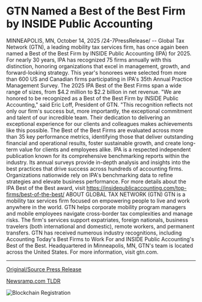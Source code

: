 # GTN Named a Best of the Best Firm by INSIDE Public Accounting

MINNEAPOLIS, MN, October 14, 2025 /24-7PressRelease/ -- Global Tax Network (GTN), a leading mobility tax services firm, has once again been named a Best of the Best Firm by INSIDE Public Accounting (IPA) for 2025.   For nearly 30 years, IPA has recognized 75 firms annually with this distinction, honoring organizations that excel in management, growth, and forward-looking strategy. This year's honorees were selected from more than 600 US and Canadian firms participating in IPA's 35th Annual Practice Management Survey. The 2025 IPA Best of the Best Firms span a wide range of sizes, from $4.2 million to $2.2 billion in net revenue.   "We are honored to be recognized as a Best of the Best Firm by INSIDE Public Accounting," said Eric Loff, President of GTN. "This recognition reflects not only our firm's success but, more importantly, the exceptional commitment and talent of our incredible team. Their dedication to delivering an exceptional experience for our clients and colleagues makes achievements like this possible.  The Best of the Best Firms are evaluated across more than 35 key performance metrics, identifying those that deliver outstanding financial and operational results, foster sustainable growth, and create long-term value for clients and employees alike.  IPA is a respected independent publication known for its comprehensive benchmarking reports within the industry. Its annual surveys provide in-depth analysis and insights into the best practices that drive success across hundreds of accounting firms. Organizations nationwide rely on IPA's benchmarking data to refine strategies and elevate business performance.   For more details about the IPA Best of the Best award, visit https://insidepublicaccounting.com/top-firms/best-of-the-best/  ABOUT GLOBAL TAX NETWORK (GTN) GTN is a mobility tax services firm focused on empowering people to live and work anywhere in the world. GTN helps corporate mobility program managers and mobile employees navigate cross-border tax complexities and manage risks. The firm's services support expatriates, foreign nationals, business travelers (both international and domestic), remote workers, and permanent transfers.   GTN has received numerous industry recognitions, including Accounting Today's Best Firms to Work For and INSIDE Public Accounting's Best of the Best. Headquartered in Minneapolis, MN, GTN's team is located across the United States. For more information, visit gtn.com. 

---

[Original/Source Press Release](https://www.24-7pressrelease.com/press-release/527599/gtn-named-a-best-of-the-best-firm-by-inside-public-accounting)
                    

[Newsramp.com TLDR](https://newsramp.com/curated-news/gtn-named-2025-best-of-the-best-firm-by-inside-public-accounting/7ae0902030b307fdd6bad518d413bd96) 

 

 



![Blockchain Registration](https://cdn.newsramp.app/24-7PressRelease/qrcode/2510/14/pend7C2I.webp)